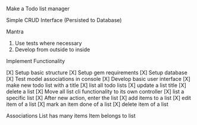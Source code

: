 Make a Todo list manager

Simple CRUD Interface (Persisted to Database)

Mantra
1. Use tests where necessary
2. Develop from outside to inside

Implement Functionality

  [X] Setup basic structure
  [X] Setup gem requirements
  [X] Setup database
  [X] Test model associations in console
  [X] Develop basic user interface
  [X] make new todo list with a title
  [X] list all todo lists
  [X] update a list title
  [X] delete a list
  [X] Move all list cli functionality to its own controller
  [X] list a specific list
  [X] After new action, enter the list
  [X] add items to a list
  [X] edit item of a list
  [X] mark an item done of a list
  [X] delete item of a list

Associations
  List has many items
  Item belongs to list
